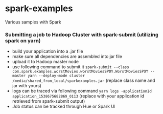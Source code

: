 # spark-examples
Various samples with Spark

### Submitting a job to Hadoop Cluster with spark-submit (utilizing spark on yarn)  
* build your application into a .jar file  
* make sure all dependencies are assembled into jar file  
* upload it to Hadoop master node  
* use following command to submit it ``` spark-submit --class com.spark.examples.worstMovies.worstMoviesSPOY.WorstMoviesSPOY --master yarn --deploy-mode cluster /media/shared_from_local/sparkexamples.jar ``` (replace class name and jar with yours)  
* logs can be traced via following command ``` yarn logs -applicationId application_1538675682869_0113 ``` (replace with your application id retrieved from spark-submit output)  
* Job status can be tracked through Hue or Spark UI  
